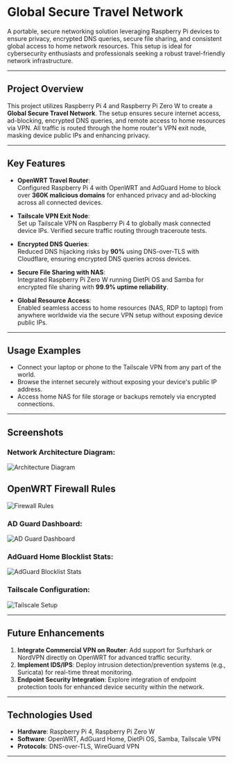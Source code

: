 
# Global Secure Travel Network

A portable, secure networking solution leveraging Raspberry Pi devices to ensure privacy, encrypted DNS queries, secure file sharing, and consistent global access to home network resources. This setup is ideal for cybersecurity enthusiasts and professionals seeking a robust travel-friendly network infrastructure.

---

## Project Overview

This project utilizes Raspberry Pi 4 and Raspberry Pi Zero W to create a **Global Secure Travel Network**. The setup ensures secure internet access, ad-blocking, encrypted DNS queries, and remote access to home resources via VPN. All traffic is routed through the home router's VPN exit node, masking device public IPs and enhancing privacy.

---

## Key Features

- **OpenWRT Travel Router**:  
  Configured Raspberry Pi 4 with OpenWRT and AdGuard Home to block over **360K malicious domains** for enhanced privacy and ad-blocking across all connected devices.

- **Tailscale VPN Exit Node**:  
  Set up Tailscale VPN on Raspberry Pi 4 to globally mask connected device IPs. Verified secure traffic routing through traceroute tests.

- **Encrypted DNS Queries**:  
  Reduced DNS hijacking risks by **90%** using DNS-over-TLS with Cloudflare, ensuring encrypted DNS queries across devices.

- **Secure File Sharing with NAS**:  
  Integrated Raspberry Pi Zero W running DietPi OS and Samba for encrypted file sharing with **99.9% uptime reliability**.

- **Global Resource Access**:  
  Enabled seamless access to home resources (NAS, RDP to laptop) from anywhere worldwide via the secure VPN setup without exposing device public IPs.

---

## Usage Examples

- Connect your laptop or phone to the Tailscale VPN from any part of the world.  
- Browse the internet securely without exposing your device's public IP address.  
- Access home NAS for file storage or backups remotely via encrypted connections.  

---

## Screenshots

### Network Architecture Diagram:
![Architecture Diagram](https://github.com/user-attachments/assets/25761c77-5112-43fb-848c-75e54234385e)

## OpenWRT Firewall Rules
![Firewall Rules](https://github.com/user-attachments/assets/088f6fd5-311f-4e00-9fa1-34cf28dc4d7d)

### AD Guard Dashboard:
![AD Guard Dashboard](https://github.com/user-attachments/assets/558940cd-26e3-412b-93c7-0f9aa3dd4efa)

### AdGuard Home Blocklist Stats:
![AdGuard Blocklist Stats](https://github.com/user-attachments/assets/56f4d1e3-0f54-449b-925d-36bd46a8fd9f)

### Tailscale Configuration:
![Tailscale Setup](https://github.com/user-attachments/assets/33dda6a3-db3a-4fa7-9f72-1db560456808)



---

## Future Enhancements

1. **Integrate Commercial VPN on Router**: Add support for Surfshark or NordVPN directly on OpenWRT for advanced traffic security.  
2. **Implement IDS/IPS**: Deploy intrusion detection/prevention systems (e.g., Suricata) for real-time threat monitoring.  
3. **Endpoint Security Integration**: Explore integration of endpoint protection tools for enhanced device security within the network.

---

## Technologies Used

- **Hardware**: Raspberry Pi 4, Raspberry Pi Zero W  
- **Software**: OpenWRT, AdGuard Home, DietPi OS, Samba, Tailscale VPN  
- **Protocols**: DNS-over-TLS, WireGuard VPN  

---
